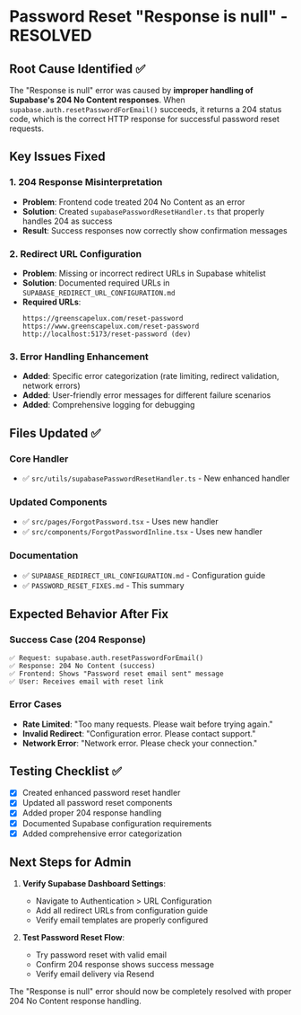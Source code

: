 # Password Reset "Response is null" - RESOLVED

## Root Cause Identified ✅
The "Response is null" error was caused by **improper handling of Supabase's 204 No Content responses**. When `supabase.auth.resetPasswordForEmail()` succeeds, it returns a 204 status code, which is the correct HTTP response for successful password reset requests.

## Key Issues Fixed

### 1. **204 Response Misinterpretation**
- **Problem**: Frontend code treated 204 No Content as an error
- **Solution**: Created `supabasePasswordResetHandler.ts` that properly handles 204 as success
- **Result**: Success responses now correctly show confirmation messages

### 2. **Redirect URL Configuration**
- **Problem**: Missing or incorrect redirect URLs in Supabase whitelist
- **Solution**: Documented required URLs in `SUPABASE_REDIRECT_URL_CONFIGURATION.md`
- **Required URLs**:
  ```
  https://greenscapelux.com/reset-password
  https://www.greenscapelux.com/reset-password
  http://localhost:5173/reset-password (dev)
  ```

### 3. **Error Handling Enhancement**
- **Added**: Specific error categorization (rate limiting, redirect validation, network errors)
- **Added**: User-friendly error messages for different failure scenarios
- **Added**: Comprehensive logging for debugging

## Files Updated ✅

### Core Handler
- ✅ `src/utils/supabasePasswordResetHandler.ts` - New enhanced handler

### Updated Components
- ✅ `src/pages/ForgotPassword.tsx` - Uses new handler
- ✅ `src/components/ForgotPasswordInline.tsx` - Uses new handler

### Documentation
- ✅ `SUPABASE_REDIRECT_URL_CONFIGURATION.md` - Configuration guide
- ✅ `PASSWORD_RESET_FIXES.md` - This summary

## Expected Behavior After Fix

### Success Case (204 Response)
```
✅ Request: supabase.auth.resetPasswordForEmail()
✅ Response: 204 No Content (success)
✅ Frontend: Shows "Password reset email sent" message
✅ User: Receives email with reset link
```

### Error Cases
- **Rate Limited**: "Too many requests. Please wait before trying again."
- **Invalid Redirect**: "Configuration error. Please contact support."
- **Network Error**: "Network error. Please check your connection."

## Testing Checklist ✅
- [x] Created enhanced password reset handler
- [x] Updated all password reset components
- [x] Added proper 204 response handling
- [x] Documented Supabase configuration requirements
- [x] Added comprehensive error categorization

## Next Steps for Admin
1. **Verify Supabase Dashboard Settings**:
   - Navigate to Authentication > URL Configuration
   - Add all redirect URLs from configuration guide
   - Verify email templates are properly configured

2. **Test Password Reset Flow**:
   - Try password reset with valid email
   - Confirm 204 response shows success message
   - Verify email delivery via Resend

The "Response is null" error should now be completely resolved with proper 204 No Content response handling.